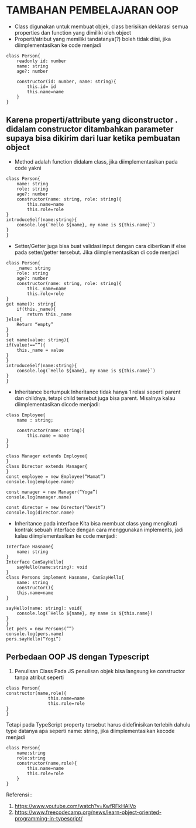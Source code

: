 # TAMBAHAN PEMBELAJARAN OOP
-	Class digunakan untuk membuat objek, class berisikan deklarasi semua properties dan function yang dimiliki oleh object
-	Properti/atribut yang memiliki tandatanya(?) boleh tidak diisi, jika diimplementasikan ke code menjadi 
```
class Person{
	readonly id: number
	name: string
	age?: number
	
	constructor(id: number, name: string){
		this.id= id
		this.name=name
	}
}
```
## Karena properti/attribute yang diconstructor . didalam constructor ditambahkan parameter supaya bisa dikirim dari luar ketika pembuatan object
-	Method adalah function didalam class, jika diimplementasikan pada code yakni
```
class Person{
	name: string
	role: string
	age?: number
	constructor(name: string, role: string){
		this.name=name
		this.role=role
}
introduceSelf(name:string){
	console.log(`Hello ${name}, my name is ${this.name}`)
}
}
```
-	Setter/Getter juga bisa buat validasi input dengan cara diberikan if else pada setter/getter tersebut. Jika diimplementasikan di code menjadi
```
class Person{
	_name: string
	role: string
	age?: number
	constructor(name: string, role: string){
		this._name=name
		this.role=role
}
get name(): string{
	if(this._name){
		return this._name
}else{
	Return “empty”
}
}
set name(value: string){
if(value!==””){
	this._name = value
}
}
introduceSelf(name:string){
	console.log(`Hello ${name}, my name is ${this.name}`)
}
}
```
-	Inheritance bertumpuk
Inheritance tidak hanya 1 relasi seperti parent dan childnya, tetapi child tersebut juga bisa parent. Misalnya kalau diimplementasikan dicode menjadi:
```
class Employee{
	name : string;
	
	constructor(name: string){
		this.name = name
}
}

class Manager extends Employee{
}
class Director extends Manager{
}
const employee = new Employee(“Mamat”)
console.log(employee.name)

const manager = new Manager(“Yoga”)
console.log(manager.name)

const director = new Director(“Devit”)
console.log(director.name)
```
-	Inheritance pada interface
Kita bisa membuat class yang mengikuti kontrak sebuah interface dengan cara menggunakan implements, jadi kalau diimplementasikan ke code menjadi:
```
Interface Hasname{
	name: string
}
Interface CanSayHello{
	sayHello(name:string): void
}
class Persons implement Hasname, CanSayHello{
	name: string
	constructor(){
	this.name=name
}

sayHello(name: string): void{
	console.log(`Hello ${name}, my name is ${this.name})
}
}
let pers = new Persons(“”)
console.log(pers.name)
pers.sayHello(“Yogi”)
```


 
## Perbedaan OOP JS dengan Typescript
1.	Penulisan Class
Pada JS penulisan objek bisa langsung ke constructor tanpa atribut seperti
```
class Person{
constructor(name,role){
        		this.name=name
        		this.role=role
}
}
```
Tetapi pada TypeScript property tersebut harus didefinisikan terlebih dahulu type datanya apa seperti name: string, jika diimplementasikan kecode menjadi
```
class Person{
    name:string
    role:string
    constructor(name,role){
        this.name=name
        this.role=role
    }
}
```

Referensi : 
1.	https://www.youtube.com/watch?v=KwfRFkHAlVo
2.	https://www.freecodecamp.org/news/learn-object-oriented-programming-in-typescript/ 
